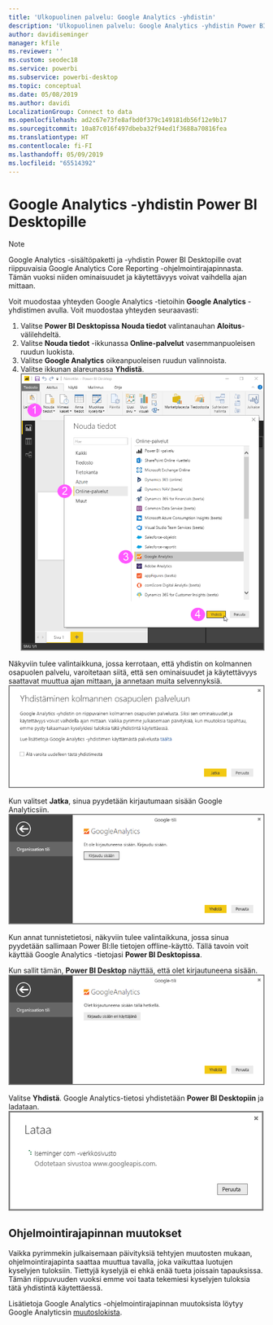 ```yaml
---
title: 'Ulkopuolinen palvelu: Google Analytics -yhdistin'
description: 'Ulkopuolinen palvelu: Google Analytics -yhdistin Power BI Desktopille'
author: davidiseminger
manager: kfile
ms.reviewer: ''
ms.custom: seodec18
ms.service: powerbi
ms.subservice: powerbi-desktop
ms.topic: conceptual
ms.date: 05/08/2019
ms.author: davidi
LocalizationGroup: Connect to data
ms.openlocfilehash: ad2c67e73fe8afbd0f379c149181db56f12e9b17
ms.sourcegitcommit: 10a87c016f497dbeba32f94ed1f3688a70816fea
ms.translationtype: HT
ms.contentlocale: fi-FI
ms.lasthandoff: 05/09/2019
ms.locfileid: "65514392"
---
```

# <a name="google-analytics-connector-for-power-bi-desktop"></a>Google Analytics -yhdistin Power BI Desktopille
> [!NOTE]
> Google Analytics -sisältöpaketti ja -yhdistin Power BI Desktopille ovat riippuvaisia Google Analytics Core Reporting -ohjelmointirajapinnasta. Tämän vuoksi niiden ominaisuudet ja käytettävyys voivat vaihdella ajan mittaan.

Voit muodostaa yhteyden Google Analytics -tietoihin **Google Analytics** -yhdistimen avulla. Voit muodostaa yhteyden seuraavasti:

1. Valitse **Power BI Desktopissa** **Nouda tiedot** valintanauhan **Aloitus**-välilehdeltä.
2. Valitse **Nouda tiedot** -ikkunassa **Online-palvelut** vasemmanpuoleisen ruudun luokista.
3. Valitse **Google Analytics** oikeanpuoleisen ruudun valinnoista.
4. Valitse ikkunan alareunassa **Yhdistä**.  
   ![](media/service-google-analytics-connector/tps_googleanalytics_1.png)

Näkyviin tulee valintaikkuna, jossa kerrotaan, että yhdistin on kolmannen osapuolen palvelu, varoitetaan siitä, että sen ominaisuudet ja käytettävyys saattavat muuttua ajan mittaan, ja annetaan muita selvennyksiä.  
![](media/service-google-analytics-connector/tps_googleanalytics_2.png)

Kun valitset **Jatka**, sinua pyydetään kirjautumaan sisään Google Analyticsiin.  
![](media/service-google-analytics-connector/tps_googleanalytics_3.png)

Kun annat tunnistetietosi, näkyviin tulee valintaikkuna, jossa sinua pyydetään sallimaan Power BI:lle tietojen offline-käyttö. Tällä tavoin voit käyttää Google Analytics -tietojasi **Power BI Desktopissa**.  

Kun sallit tämän, **Power BI Desktop** näyttää, että olet kirjautuneena sisään.  
![](media/service-google-analytics-connector/tps_googleanalytics_5.png)

Valitse **Yhdistä**. Google Analytics-tietosi yhdistetään **Power BI Desktopiin** ja ladataan.  
![](media/service-google-analytics-connector/tps_googleanalytics_6.png)

## <a name="changes-to-the-api"></a>Ohjelmointirajapinnan muutokset
Vaikka pyrimmekin julkaisemaan päivityksiä tehtyjen muutosten mukaan, ohjelmointirajapinta saattaa muuttua tavalla, joka vaikuttaa luotujen kyselyjen tuloksiin. Tiettyjä kyselyjä ei ehkä enää tueta joissain tapauksissa. Tämän riippuvuuden vuoksi emme voi taata tekemiesi kyselyjen tuloksia tätä yhdistintä käytettäessä.

Lisätietoja Google Analytics -ohjelmointirajapinnan muutoksista löytyy Google Analyticsin [muutoslokista](https://developers.google.com/analytics/devguides/changelog).

